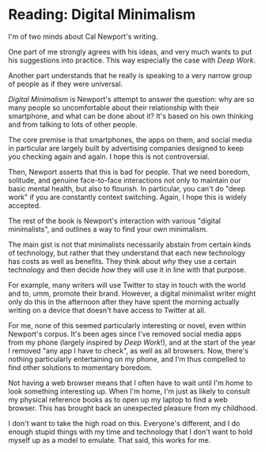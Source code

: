 # Reading: Digital Minimalism

I'm of two minds about Cal Newport's writing.

One part of me strongly agrees with his ideas, and very much wants to put his
suggestions into practice. This way especially the case with _Deep Work_.

Another part understands that he really is speaking to a very narrow group of
people as if they were universal.

_Digital Minimalism_ is Newport's attempt to answer the question: why are so
many people so uncomfortable about their relationship with their smartphone,
and what can be done about it? It's based on his own thinking and from talking
to lots of other people.

The core premise is that smartphones, the apps on them, and social media in
particular are largely built by advertising companies designed to keep you
checking again and again. I hope this is not controversial.

Then, Newport asserts that this is bad for people. That we need boredom,
solitude, and genuine face-to-face interactions not only to maintain our basic
mental health, but also to flourish. In particular, you can't do "deep work"
if you are constantly context switching. Again, I hope this is widely
accepted.

The rest of the book is Newport's interaction with various "digital
minimalists", and outlines a way to find your own minimalism.

The main gist is not that minimalists necessarily abstain from certain kinds
of technology, but rather that they understand that each new technology has
costs as well as benefits. They think about *why* they use a certain
technology and then decide *how* they will use it in line with that purpose.

For example, many writers will use Twitter to stay in touch with the world and
to, umm, promote their brand. However, a digital minimalist writer might only
do this in the afternoon after they have spent the morning actually writing on
a device that doesn't have access to Twitter at all.

For me, none of this seemed particularly interesting or novel, even within
Newport's corpus. It's been ages since I've removed social media apps from my
phone (largely inspired by _Deep Work_!), and at the start of the year I
removed "any app I have to check", as well as all browsers. Now, there's
nothing particularly entertaining on my phone, and I'm thus compelled to find
other solutions to momentary boredom.

Not having a web browser means that I often have to wait until I'm home to
look something interesting up. When I'm home, I'm just as likely to consult my
physical reference books as to open up my laptop to find a web browser. This
has brought back an unexpected pleasure from my childhood.

I don't want to take the high road on this. Everyone's different, and I do
enough stupid things with my time and technology that I don't want to hold
myself up as a model to emulate. That said, this works for me.
